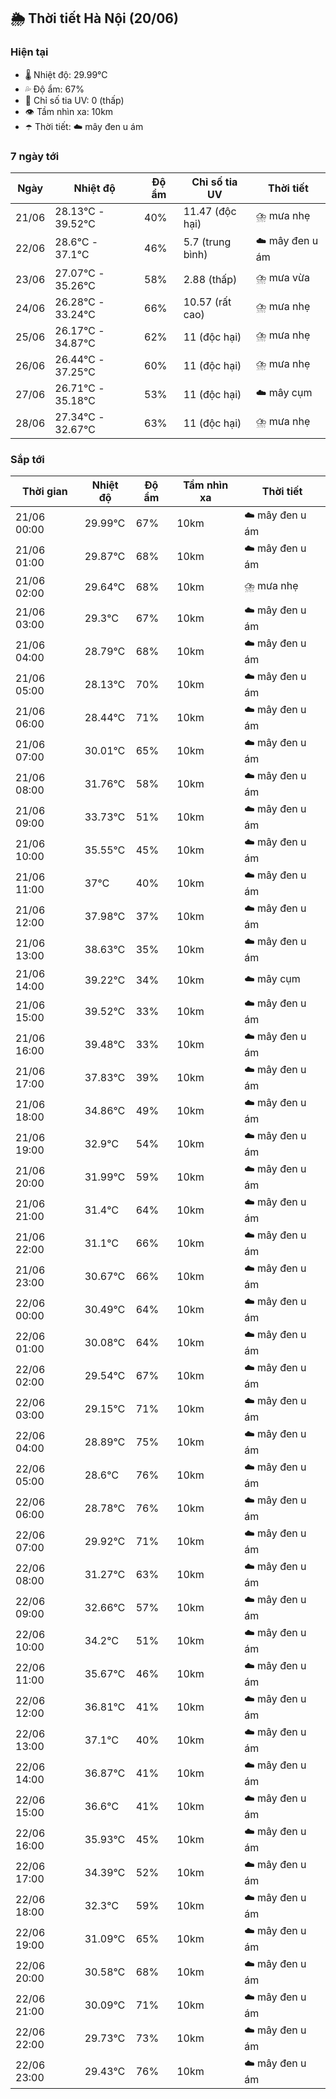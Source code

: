 ## 🌦️ Thời tiết Hà Nội (20/06)

### Hiện tại

- 🌡️ Nhiệt độ: 29.99℃
- 💦 Độ ẩm: 67%
- 🌟 Chỉ số tia UV: 0 (thấp)
- 👁️ Tầm nhìn xa: 10km
- ☂️ Thời tiết: ☁️ mây đen u ám

### 7 ngày tới

| Ngày | Nhiệt độ | Độ ẩm | Chỉ số tia UV | Thời tiết |
| --- | --- | --- | --- | --- |
| 21/06 | 28.13℃ - 39.52℃ | 40% | 11.47 (độc hại) | ⛈️ mưa nhẹ |
| 22/06 | 28.6℃ - 37.1℃ | 46% | 5.7 (trung bình) | ☁️ mây đen u ám |
| 23/06 | 27.07℃ - 35.26℃ | 58% | 2.88 (thấp) | ⛈️ mưa vừa |
| 24/06 | 26.28℃ - 33.24℃ | 66% | 10.57 (rất cao) | ⛈️ mưa nhẹ |
| 25/06 | 26.17℃ - 34.87℃ | 62% | 11 (độc hại) | ⛈️ mưa nhẹ |
| 26/06 | 26.44℃ - 37.25℃ | 60% | 11 (độc hại) | ⛈️ mưa nhẹ |
| 27/06 | 26.71℃ - 35.18℃ | 53% | 11 (độc hại) | ☁️ mây cụm |
| 28/06 | 27.34℃ - 32.67℃ | 63% | 11 (độc hại) | ⛈️ mưa nhẹ |

### Sắp tới

| Thời gian | Nhiệt độ | Độ ẩm | Tầm nhìn xa | Thời tiết |
| --- | --- | --- | --- | --- |
| 21/06 00:00 | 29.99℃ | 67% | 10km | ☁️ mây đen u ám |
| 21/06 01:00 | 29.87℃ | 68% | 10km | ☁️ mây đen u ám |
| 21/06 02:00 | 29.64℃ | 68% | 10km | ⛈️ mưa nhẹ |
| 21/06 03:00 | 29.3℃ | 67% | 10km | ☁️ mây đen u ám |
| 21/06 04:00 | 28.79℃ | 68% | 10km | ☁️ mây đen u ám |
| 21/06 05:00 | 28.13℃ | 70% | 10km | ☁️ mây đen u ám |
| 21/06 06:00 | 28.44℃ | 71% | 10km | ☁️ mây đen u ám |
| 21/06 07:00 | 30.01℃ | 65% | 10km | ☁️ mây đen u ám |
| 21/06 08:00 | 31.76℃ | 58% | 10km | ☁️ mây đen u ám |
| 21/06 09:00 | 33.73℃ | 51% | 10km | ☁️ mây đen u ám |
| 21/06 10:00 | 35.55℃ | 45% | 10km | ☁️ mây đen u ám |
| 21/06 11:00 | 37℃ | 40% | 10km | ☁️ mây đen u ám |
| 21/06 12:00 | 37.98℃ | 37% | 10km | ☁️ mây đen u ám |
| 21/06 13:00 | 38.63℃ | 35% | 10km | ☁️ mây đen u ám |
| 21/06 14:00 | 39.22℃ | 34% | 10km | ☁️ mây cụm |
| 21/06 15:00 | 39.52℃ | 33% | 10km | ☁️ mây đen u ám |
| 21/06 16:00 | 39.48℃ | 33% | 10km | ☁️ mây đen u ám |
| 21/06 17:00 | 37.83℃ | 39% | 10km | ☁️ mây đen u ám |
| 21/06 18:00 | 34.86℃ | 49% | 10km | ☁️ mây đen u ám |
| 21/06 19:00 | 32.9℃ | 54% | 10km | ☁️ mây đen u ám |
| 21/06 20:00 | 31.99℃ | 59% | 10km | ☁️ mây đen u ám |
| 21/06 21:00 | 31.4℃ | 64% | 10km | ☁️ mây đen u ám |
| 21/06 22:00 | 31.1℃ | 66% | 10km | ☁️ mây đen u ám |
| 21/06 23:00 | 30.67℃ | 66% | 10km | ☁️ mây đen u ám |
| 22/06 00:00 | 30.49℃ | 64% | 10km | ☁️ mây đen u ám |
| 22/06 01:00 | 30.08℃ | 64% | 10km | ☁️ mây đen u ám |
| 22/06 02:00 | 29.54℃ | 67% | 10km | ☁️ mây đen u ám |
| 22/06 03:00 | 29.15℃ | 71% | 10km | ☁️ mây đen u ám |
| 22/06 04:00 | 28.89℃ | 75% | 10km | ☁️ mây đen u ám |
| 22/06 05:00 | 28.6℃ | 76% | 10km | ☁️ mây đen u ám |
| 22/06 06:00 | 28.78℃ | 76% | 10km | ☁️ mây đen u ám |
| 22/06 07:00 | 29.92℃ | 71% | 10km | ☁️ mây đen u ám |
| 22/06 08:00 | 31.27℃ | 63% | 10km | ☁️ mây đen u ám |
| 22/06 09:00 | 32.66℃ | 57% | 10km | ☁️ mây đen u ám |
| 22/06 10:00 | 34.2℃ | 51% | 10km | ☁️ mây đen u ám |
| 22/06 11:00 | 35.67℃ | 46% | 10km | ☁️ mây đen u ám |
| 22/06 12:00 | 36.81℃ | 41% | 10km | ☁️ mây đen u ám |
| 22/06 13:00 | 37.1℃ | 40% | 10km | ☁️ mây đen u ám |
| 22/06 14:00 | 36.87℃ | 41% | 10km | ☁️ mây đen u ám |
| 22/06 15:00 | 36.6℃ | 41% | 10km | ☁️ mây đen u ám |
| 22/06 16:00 | 35.93℃ | 45% | 10km | ☁️ mây đen u ám |
| 22/06 17:00 | 34.39℃ | 52% | 10km | ☁️ mây đen u ám |
| 22/06 18:00 | 32.3℃ | 59% | 10km | ☁️ mây đen u ám |
| 22/06 19:00 | 31.09℃ | 65% | 10km | ☁️ mây đen u ám |
| 22/06 20:00 | 30.58℃ | 68% | 10km | ☁️ mây đen u ám |
| 22/06 21:00 | 30.09℃ | 71% | 10km | ☁️ mây đen u ám |
| 22/06 22:00 | 29.73℃ | 73% | 10km | ☁️ mây đen u ám |
| 22/06 23:00 | 29.43℃ | 76% | 10km | ☁️ mây đen u ám |
